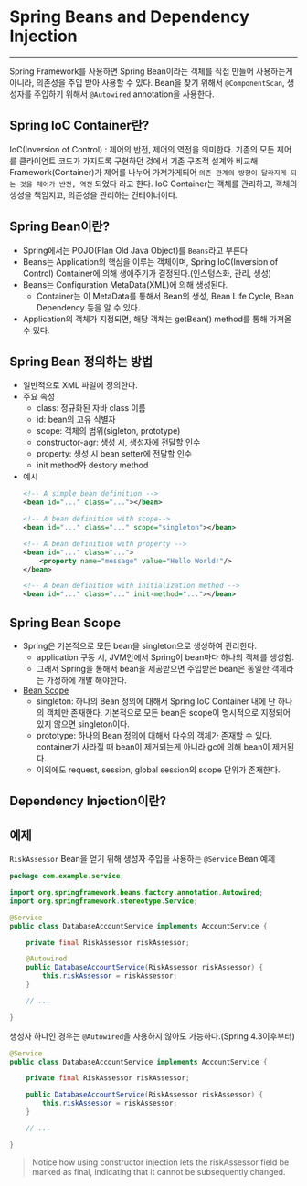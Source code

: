 # Spring Beans and Dependency Injection
---
Spring Framework를 사용하면 Spring Bean이라는 객체를 직접 만들어 사용하는게 아니라, 의존성을 주입 받아 사용할 수 있다.
Bean을 찾기 위해서 ``@ComponentScan``, 생성자를 주입하기 위해서 ``@Autowired`` annotation을 사용한다.

## Spring IoC Container란?
IoC(Inversion of Control) : 제어의 반전, 제어의 역전을 의미한다. 기존의 모든 제어를 클라이언트 코드가 가지도록 구현하던 것에서 기존 구조적 설계와 비교해 Framework(Container)가 제어를 나누어 가져가게되어 ``의존 관계의 방향이 달라지게 되는 것을 제어가 반전, 역전`` 되었다 라고 한다.
IoC Container는 객체를 관리하고, 객체의 생성을 책임지고, 의존성을 관리하는 컨테이너이다.

## Spring Bean이란?
 - Spring에서는 POJO(Plan Old Java Object)를 ``Beans``라고 부른다
 - Beans는 Application의 핵심을 이루는 객체이며, Spring IoC(Inversion of Control) Container에 의해 생애주기가 결정된다.(인스텅스화, 관리, 생성)
 - Beans는 Configuration MetaData(XML)에 의해 생성된다.
    - Container는 이 MetaData를 통해서 Bean의 생성, Bean Life Cycle, Bean Dependency 등을 알 수 있다. 
 - Application의 객체가 지정되면, 해당 객체는 getBean() method를 통해 가져올 수 있다.

## Spring Bean 정의하는 방법
 - 일반적으로 XML 파일에 정의한다.
 - 주요 속성
    - class: 정규화된 자바 class 이름
    - id: bean의 고유 식별자
    - scope: 객체의 범위(sigleton, prototype)
    - constructor-agr: 생성 시, 생성자에 전달할 인수
    - property: 생성 시 bean setter에 전달할 인수
    - init method와 destory method
 - 예시
    ```xml
   <!-- A simple bean definition -->
    <bean id="..." class="..."></bean>

    <!-- A bean definition with scope-->
    <bean id="..." class="..." scope="singleton"></bean>

    <!-- A bean definition with property -->
    <bean id="..." class="...">
        <property name="message" value="Hello World!"/>
    </bean>

    <!-- A bean definition with initialization method -->
    <bean id="..." class="..." init-method="..."></bean>
    ```

## Spring Bean Scope
 - Spring은 기본적으로 모든 bean을 singleton으로 생성하여 관리한다.
   - application 구동 시, JVM안에서 Spring이 bean마다 하나의 객체를 생성함.
   - 그래서 Spring을 통해서 bean을 제공받으면 주입받은 bean은 동일한 객체라는 가정하에 개발 해야한다.
 - [Bean Scope](https://docs.spring.io/spring-framework/docs/current/reference/html/core.html#beans)
   - singleton: 하나의 Bean 정의에 대해서 Spring IoC Container 내에 단 하나의 객체만 존재한다. 기본적으로 모든 bean은 scope이 명시적으로 지정되어있지 않으면 singleton이다.
   - prototype: 하나의 Bean 정의에 대해서 다수의 객체가 존재할 수 있다. container가 사라질 때 bean이 제거되는게 아니라 gc에 의해 bean이 제거된다.
   - 이외에도 request, session, global session의 scope 단위가 존재한다.

## Dependency Injection이란?


## 예제

``RiskAssessor`` Bean을 얻기 위해 생성자 주입을 사용하는 ``@Service`` Bean 예제 
```java
package com.example.service;

import org.springframework.beans.factory.annotation.Autowired;
import org.springframework.stereotype.Service;

@Service
public class DatabaseAccountService implements AccountService {

    private final RiskAssessor riskAssessor;

    @Autowired
    public DatabaseAccountService(RiskAssessor riskAssessor) {
        this.riskAssessor = riskAssessor;
    }

    // ...

}
```

생성자 하나인 경우는 ``@Autowired``을 사용하지 않아도 가능하다.(Spring 4.3이후부터)

```java
@Service
public class DatabaseAccountService implements AccountService {

    private final RiskAssessor riskAssessor;

    public DatabaseAccountService(RiskAssessor riskAssessor) {
        this.riskAssessor = riskAssessor;
    }

    // ...

}
```
> Notice how using constructor injection lets the riskAssessor field be marked as final, indicating that it cannot be subsequently changed.